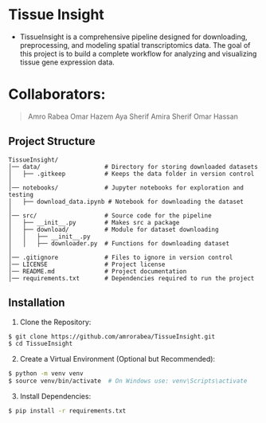 # Tissue Insight
- TissueInsight is a comprehensive pipeline designed for downloading, preprocessing, and modeling spatial transcriptomics data. The goal of this project is to build a complete workflow for analyzing and visualizing tissue gene expression data.

# Collaborators:
> Amro Rabea
> Omar Hazem
> Aya Sherif
> Amira Sherif
> Omar Hassan

## Project Structure
```
TissueInsight/
│── data/                  # Directory for storing downloaded datasets
│   ├── .gitkeep           # Keeps the data folder in version control
│
│── notebooks/             # Jupyter notebooks for exploration and testing
│   ├── download_data.ipynb # Notebook for downloading the dataset
│
│── src/                   # Source code for the pipeline
│   ├── __init__.py        # Makes src a package
│   ├── download/          # Module for dataset downloading
│   │   ├── __init__.py
│   │   ├── downloader.py  # Functions for downloading dataset
│
│── .gitignore             # Files to ignore in version control
│── LICENSE                # Project license
│── README.md              # Project documentation
│── requirements.txt       # Dependencies required to run the project
```

## Installation

1. Clone the Repository:
```bash
$ git clone https://github.com/amrorabea/TissueInsight.git
$ cd TissueInsight
```

2. Create a Virtual Environment (Optional but Recommended):
```bash
$ python -m venv venv
$ source venv/bin/activate  # On Windows use: venv\Scripts\activate
```

3. Install Dependencies:
```bash
$ pip install -r requirements.txt
```


